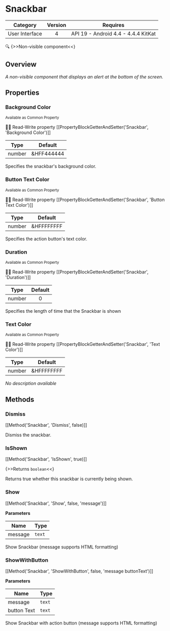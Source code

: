 # Snackbar

| Category | Version | Requires |
|:--------:|:-------:|:--------:|
|User Interface|4|API 19 - Android 4.4 - 4.4.4 KitKat|

:mag: {>>Non-visible component<<}

## Overview

_A non-visible component that displays an alert at the bottom of the screen._

## Properties

### Background Color

<small>Available as Common Property</small>

:eyes::pencil: Read-Write property
[[PropertyBlockGetterAndSetter('Snackbar', 'Background Color')]]

| Type | Default |
|:----:|:-------:|
|number|&HFF444444|

Specifies the snackbar's background color.

### Button Text Color

<small>Available as Common Property</small>

:eyes::pencil: Read-Write property
[[PropertyBlockGetterAndSetter('Snackbar', 'Button Text Color')]]

| Type | Default |
|:----:|:-------:|
|number|&HFFFFFFFF|

Specifies the action button's text color.

### Duration

<small>Available as Common Property</small>

:eyes::pencil: Read-Write property
[[PropertyBlockGetterAndSetter('Snackbar', 'Duration')]]

| Type | Default |
|:----:|:-------:|
|number|0|

Specifies the length of time that the Snackbar is shown

### Text Color

<small>Available as Common Property</small>

:eyes::pencil: Read-Write property
[[PropertyBlockGetterAndSetter('Snackbar', 'Text Color')]]

| Type | Default |
|:----:|:-------:|
|number|&HFFFFFFFF|

_No description available_

## Methods

### Dismiss



[[Method('Snackbar', 'Dismiss', false)]]

Dismiss the snackbar.

### IsShown



[[Method('Snackbar', 'IsShown', true)]]

{>>Returns `boolean`<<}


Returns true whether this snackbar is currently being shown.

### Show



[[Method('Snackbar', 'Show', false, 'message')]]

**Parameters**

| Name | Type |
|------|------|
|message|`text`|


Show Snackbar (message supports HTML formatting)

### ShowWithButton



[[Method('Snackbar', 'ShowWithButton', false, 'message buttonText')]]

**Parameters**

| Name | Type |
|------|------|
|message|`text`|
|button Text|`text`|


Show Snackbar with action button (message supports HTML formatting)